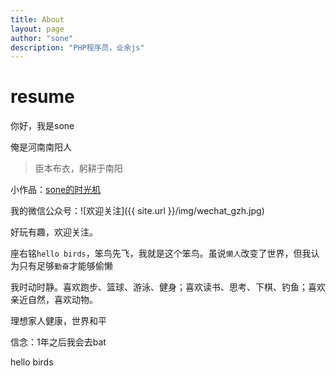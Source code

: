 ```yaml
---
title: About
layout: page
author: "sone"
description: "PHP程序员，业余js"
---
```


# resume

你好，我是sone

俺是河南南阳人

> 臣本布衣，躬耕于南阳
 
小作品：[sone的时光机](http://sone.timeline.hellobirds.top/)

我的微信公众号：![欢迎关注]({{ site.url }}/img/wechat_gzh.jpg)

好玩有趣，欢迎关注。

座右铭`hello birds`，笨鸟先飞，我就是这个笨鸟。虽说`懒人`改变了世界，但我认为只有足够`勤奋`才能够偷懒

我时动时静。喜欢跑步、篮球、游泳、健身；喜欢读书、思考、下棋、钓鱼；喜欢亲近自然，喜欢动物。

理想家人健康，世界和平

信念：1年之后我会去bat

hello birds
















 

